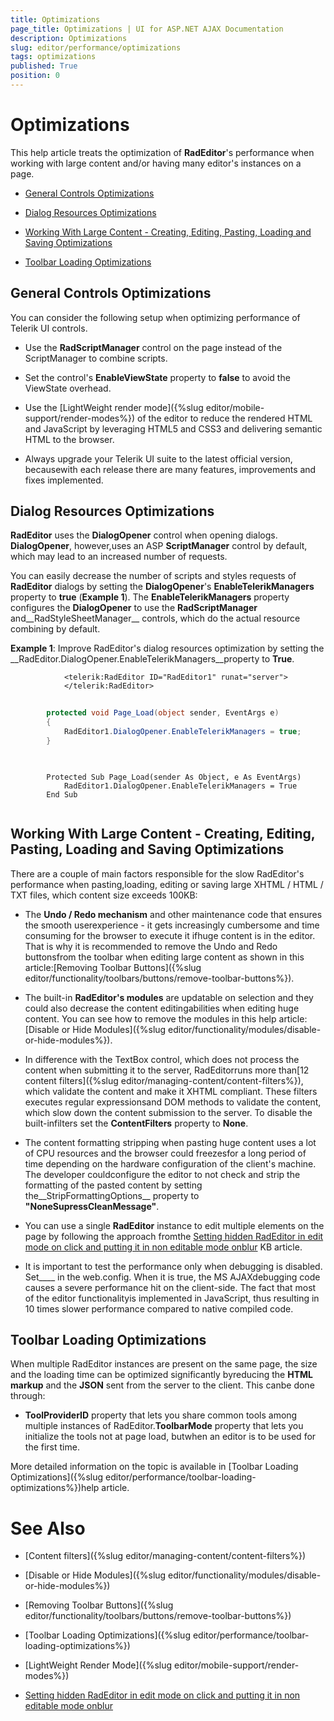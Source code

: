 ```yaml
---
title: Optimizations
page_title: Optimizations | UI for ASP.NET AJAX Documentation
description: Optimizations
slug: editor/performance/optimizations
tags: optimizations
published: True
position: 0
---
```


# Optimizations



This help article treats the optimization of __RadEditor__'s performance when working with large content and/or having many editor's instances on a page.

* [General Controls Optimizations](#general-controls-optimizations)

* [Dialog Resources Optimizations](#dialog-resources-optimizations)

* [Working With Large Content - Creating, Editing, Pasting, Loading and Saving Optimizations](#working-with-large-content---creating,-editing,-pasting,-loading-and-saving-optimizations)

* [Toolbar Loading Optimizations](#toolbar-loading-optimizations)

## General Controls Optimizations

You can consider the following setup when optimizing performance of Telerik UI controls.

* Use the __RadScriptManager__ control on the page instead of the ScriptManager to combine scripts.

* Set the control's __EnableViewState__ property to __false__ to avoid the ViewState overhead.

* Use the [LightWeight render mode]({%slug editor/mobile-support/render-modes%}) of the editor to reduce the rendered HTML and JavaScript by leveraging HTML5 and CSS3 and delivering semantic HTML to the browser.

* Always upgrade your Telerik UI suite to the latest official version, becausewith each release there are many features, improvements and fixes implemented.

## Dialog Resources Optimizations

__RadEditor__ uses the __DialogOpener__ control when opening dialogs. __DialogOpener__, however,uses an ASP __ScriptManager__ control by default, which may lead to an increased number of requests.

You can easily decrease the number of scripts and styles requests of __RadEditor__ dialogs by setting the __DialogOpener__'s __EnableTelerikManagers__ property to __true__ (__Example 1__). The __EnableTelerikManagers__ property configures the __DialogOpener__ to use the __RadScriptManager__ and__RadStyleSheetManager__ controls, which do the actual resource combining by default.

__Example 1__: Improve RadEditor's dialog resources optimization by setting the __RadEditor.DialogOpener.EnableTelerikManagers__property to __True__.



````ASPNET
			<telerik:RadEditor ID="RadEditor1" runat="server">
			</telerik:RadEditor>
````
````C#
	
		protected void Page_Load(object sender, EventArgs e)
		{
			RadEditor1.DialogOpener.EnableTelerikManagers = true;
		}
	
````
````VB
	
	    Protected Sub Page_Load(sender As Object, e As EventArgs)
	        RadEditor1.DialogOpener.EnableTelerikManagers = True
	    End Sub
	
````


## Working With Large Content - Creating, Editing, Pasting, Loading and Saving Optimizations

There are a couple of main factors responsible for the slow RadEditor's performance when pasting,loading, editing or saving large XHTML / HTML / TXT files, which content size exceeds 100KB:

* The __Undo / Redo mechanism__ and other maintenance code that ensures the smooth userexperience - it gets increasingly cumbersome and time consuming for the browser to execute it ifhuge content is in the editor. That is why it is recommended to remove the Undo and Redo buttonsfrom the toolbar when editing large content as shown in this article:[Removing Toolbar Buttons]({%slug editor/functionality/toolbars/buttons/remove-toolbar-buttons%}).

* The built-in __RadEditor's modules__ are updatable on selection and they could also decrease the content editingabilities when editing huge content. You can see how to remove the modules in this help article:[Disable or Hide Modules]({%slug editor/functionality/modules/disable-or-hide-modules%}).

* In difference with the TextBox control, which does not process the content when submitting it to the server, RadEditorruns more than[12 content filters]({%slug editor/managing-content/content-filters%}), which validate the content and make it XHTML compliant. These filters executes regular expressionsand DOM methods to validate the content, which slow down the content submission to the server. To disable the built-infilters set the __ContentFilters__ property to __None__.

* The content formatting stripping when pasting huge content uses a lot of CPU resources and the browser could freezesfor a long period of time depending on the hardware configuration of the client's machine. The developer couldconfigure the editor to not check and strip the formatting of the pasted content by setting the__StripFormattingOptions__ property to __"NoneSupressCleanMessage"__.

* You can use a single __RadEditor__ instance to edit multiple elements on the page by following the approach fromthe [Setting hidden RadEditor in edit mode on click and putting it in non editable mode onblur](http://www.telerik.com/support/kb/aspnet-ajax/details/setting-hidden-radeditor-in-edit-mode-on-click-and-putting-it-in-non-editable-mode-onblur) KB article.

* It is important to test the performance only when debugging is disabled. Set__<compilation debug="false" />__ in the web.config. When it is true, the MS AJAXdebugging code causes a severe performance hit on the client-side. The fact that most of the editor functionalityis implemented in JavaScript, thus resulting in 10 times slower performance compared to native compiled code.

## Toolbar Loading Optimizations

When multiple RadEditor instances are present on the same page, the size and the loading time can be optimized significantly byreducing the __HTML markup__ and the __JSON__ sent from the server to the client. This canbe done through:

* __ToolProviderID__ property that lets you share common tools among multiple instances of RadEditor.__ToolbarMode__ property that lets you initialize the tools not at page load, butwhen an editor is to be used for the first time.

More detailed information on the topic is available in [Toolbar Loading Optimizations]({%slug editor/performance/toolbar-loading-optimizations%})help article.

# See Also

 * [Content filters]({%slug editor/managing-content/content-filters%})

 * [Disable or Hide Modules]({%slug editor/functionality/modules/disable-or-hide-modules%})

 * [Removing Toolbar Buttons]({%slug editor/functionality/toolbars/buttons/remove-toolbar-buttons%})

 * [Toolbar Loading Optimizations]({%slug editor/performance/toolbar-loading-optimizations%})

 * [LightWeight Render Mode]({%slug editor/mobile-support/render-modes%})

 * [Setting hidden RadEditor in edit mode on click and putting it in non editable mode onblur](http://www.telerik.com/support/kb/aspnet-ajax/details/setting-hidden-radeditor-in-edit-mode-on-click-and-putting-it-in-non-editable-mode-onblur)
